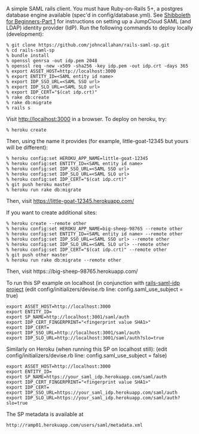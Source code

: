 A simple SAML rails client.  You must have Ruby-on-Rails 5+, a
postgres database engine available (spec'd in config/database.yml).
See [Shibboleth for Beginners-Part
1](https://medium.com/@johnrcallahan/shibboleth-for-beginners-part-1-f8fb59b87fa2)
for instructions on setting up a JumpCloud SAML (and LDAP) identity
provider (IdP).  Run the following commands to deploy locally
(development):

~~~~
% git clone https://github.com/johncallahan/rails-saml-sp.git
% cd rails-saml-sp
% bundle install
% openssl genrsa -out idp.pem 2048
% openssl req -new -x509 -sha256 -key idp.pem -out idp.crt -days 365
% export ASSET_HOST=http://localhost:3000
% export ENTITY_ID=<SAML entity id name>
% export IDP_SSO_URL=<SAML SSO url>
% export IDP_SLO_URL=<SAML SLO url>
% export IDP_CERT="$(cat idp.crt)"
% rake db:create
% rake db:migrate
% rails s
~~~~

Visit [http://localhost:3000](http://localhost:3000/) in a browser.
To deploy on heroku, try:

~~~~
% heroku create
~~~~

Then, using the name it provides (for example, little-goat-12345 but
yours will be different):

~~~~
% heroku config:set HEROKU_APP_NAME=little-goat-12345
% heroku config:set ENTITY_ID=<SAML entity id name>
% heroku config:set IDP_SSO_URL=<SAML SSO url>
% heroku config:set IDP_SLO_URL=<SAML SLO url>
% heroku config:set IDP_CERT="$(cat idp.crt)"
% git push heroku master
% heroku run rake db:migrate
~~~~

Then, visit https://little-goat-12345.herokuapp.com/

If you want to create additional sites:

~~~~
% heroku create --remote other
% heroku config:set HEROKU_APP_NAME=big-sheep-98765 --remote other
% heroku config:set ENTITY_ID=<SAML entity id name> --remote other
% heroku config:set IDP_SSO_URL=<SAML SSO url> --remote other
% heroku config:set IDP_SLO_URL=<SAML SLO url> --remote other
% heroku config:set IDP_CERT="$(cat idp.crt)" --remote other
% git push other master
% heroku run rake db:migrate --remote other
~~~~

Then, visit https:://big-sheep-98765.herokuapp.com/

To run this SP example on localhost (in conjunction with [rails-saml-idp
project](https://github.com/johncallahan/rails-saml-idp)
(edit config/initializers/devise.rb line: config.saml_use_subject = true)

~~~~
export ASSET_HOST=http://localhost:3000
export ENTITY_ID=
export SP_NAME=http://localhost:3001/saml/auth
export IDP_CERT_FINGERPRINT="<fingerprint value SHA1>"
export IDP_CERT=
export IDP_SSO_URL=http://localhost:3001/saml/auth
export IDP_SLO_URL=http://localhost:3001/saml/auth?slo=true
~~~~

Similarly on Heroku (when running this SP on localhost still):
(edit config/initializers/devise.rb line: config.saml_use_subject = false)

~~~~
export ASSET_HOST=http://localhost:3000
export ENTITY_ID=
export SP_NAME=https://your_saml_idp.herokuapp.com/saml/auth
export IDP_CERT_FINGERPRINT="<fingerprint value SHA1>"
export IDP_CERT=
export IDP_SSO_URL=https://your_saml_idp.herokuapp.com/saml/auth
export IDP_SLO_URL=https://your_saml_idp.herokuapp.com/saml/auth?slo=true
~~~~

The SP metadata is available at

~~~~
http://ramp01.herokuapp.com/users/saml/metadata.xml
~~~~
